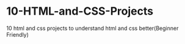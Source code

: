 # 10-HTML-and-CSS-Projects
10 html and css projects to understand html and css better(Beginner Friendly)
